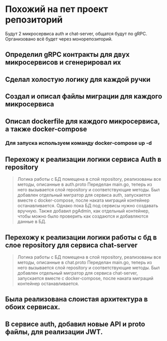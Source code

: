 # Похожий на пет проект репозиторий
Будут 2 микросервиса auth и chat-server, общатся будут по gRPC.
Организовано всё будет через монорепозиторий.

## Определил gRPC контракты для двух микросервисов и сгенерировал их

## Сделал холостую логику для каждой ручки 

## Создал и описал файлы миграции для каждого микросервиса

## Описал dockerfile для каждого микросервиса, а также docker-compose 
### Для запуска используем команду docker-compose up -d

## Перехожу к реализации логики сервиса Auth в repository
> Логика работы с БД помещена в слой repository, реализованы все методы, описанные в auth.proto
> Переделан main.go, теперь из него вызывается слой repository и соответствующие методы.
> Был добавлен отдельный мигратор для сервиса auth, запускается вместе с docker-compose, после наката миграций контейнер останавливается.
> Однако пока БД под сервисы нужно создавать вручную.
> Также добавил pgAdmin, как отдельный контейнер, чтобы можно было проверить как создаются и добавляются данные в БД.

## Перехожу к реализации логики работы с бд в слое repository для сервиса chat-server
> Логика работы с БД помещена в слой repository, реализованы все методы, описанные в chat.proto
> Переделан main.go, теперь из него вызывается слой repository и соответствующие методы.
> Был добавлен отдельный мигратор для сервиса chat-server, запускается вместе с docker-compose, после наката миграций контейнер останавливается.

## Была реализована слоистая архитектура в обоих сервисах.

## В сервисе auth, добавил новые API и proto файлы, для реализации JWT.
> 